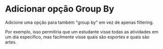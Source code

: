 # Adicionar opção Group By

Adicione uma opção para também "group by" em vez de apenas filtering.

Por exemplo, isso permitiria que um estudante visse todas as atividades em um dia específico, mas facilmente visse quais são esportes e quais são artes.
